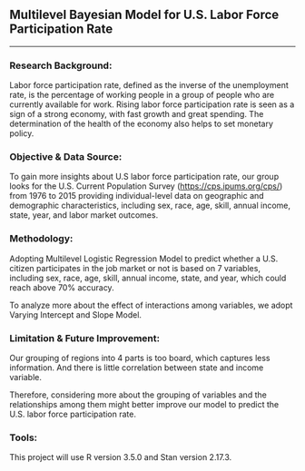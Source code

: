 ## Multilevel Bayesian Model for U.S. Labor Force Participation Rate


***
### Research Background: 
Labor force participation rate, defined as the inverse of the unemployment rate, is the percentage of working people in a group of people who are currently available for work. Rising labor force participation rate is seen as a sign of a strong economy, with fast growth and great spending. The determination of the health of the economy also helps to set monetary policy. 

### Objective & Data Source:
To gain more insights about U.S labor force participation rate, our group looks for the U.S. Current Population Survey (https://cps.ipums.org/cps/) from 1976 to 2015 providing individual-level data on geographic and demographic characteristics, including sex, race, age, skill, annual income, state, year, and labor market outcomes.  

### Methodology: 

Adopting Multilevel Logistic Regression Model to predict whether a U.S. citizen participates in the job market or not is based on 7 variables, including sex, race, age, skill, annual income, state, and year, which could reach above 70% accuracy.  

To analyze more about the effect of interactions among variables, we adopt Varying Intercept and Slope Model.

### Limitation & Future Improvement:
Our grouping of regions into 4 parts is too board, which captures less information. And there is little correlation between state and income variable.  

Therefore, considering more about the grouping of variables and the relationships among them might better improve our model to predict the U.S. labor force participation rate. 
 
### Tools:
This project will use R version 3.5.0 and Stan version 2.17.3. 
